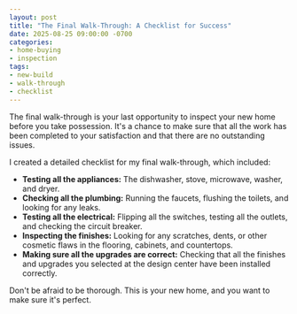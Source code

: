 ```yaml
---
layout: post
title: "The Final Walk-Through: A Checklist for Success"
date: 2025-08-25 09:00:00 -0700
categories:
- home-buying
- inspection
tags:
- new-build
- walk-through
- checklist
---
```


The final walk-through is your last opportunity to inspect your new home before you take possession. It's a chance to make sure that all the work has been completed to your satisfaction and that there are no outstanding issues.

I created a detailed checklist for my final walk-through, which included:

*   **Testing all the appliances:** The dishwasher, stove, microwave, washer, and dryer.
*   **Checking all the plumbing:** Running the faucets, flushing the toilets, and looking for any leaks.
*   **Testing all the electrical:** Flipping all the switches, testing all the outlets, and checking the circuit breaker.
*   **Inspecting the finishes:** Looking for any scratches, dents, or other cosmetic flaws in the flooring, cabinets, and countertops.
*   **Making sure all the upgrades are correct:** Checking that all the finishes and upgrades you selected at the design center have been installed correctly.

Don't be afraid to be thorough. This is your new home, and you want to make sure it's perfect.
